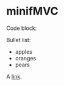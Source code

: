 minifMVC
========

Code block:
    <?php
        print('Hello World!);
    ?>

Bullet list:

  * apples
  * oranges
  * pears

A [link](http://example.com).
